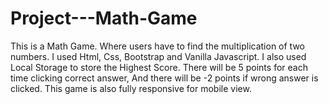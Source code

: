 # Project---Math-Game

This is a Math Game. Where users have to find the multiplication of two numbers. 
I used Html, Css, Bootstrap and Vanilla Javascript. I also used Local Storage to store the Highest Score. There will be 5 points for each time clicking correct answer, And there will be -2 points if wrong answer is clicked. This game is also fully responsive for mobile view. 
